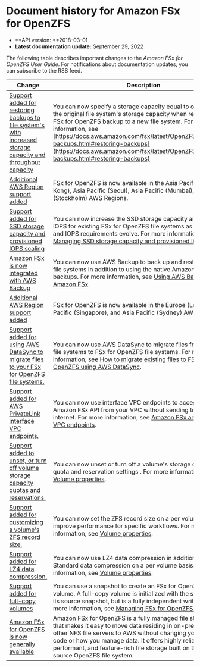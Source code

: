 # Document history for Amazon FSx for OpenZFS<a name="document-history"></a>
+ **API version: **2018\-03\-01
+ **Latest documentation update:** September 29, 2022

The following table describes important changes to the *Amazon FSx for OpenZFS User Guide*\. For notifications about documentation updates, you can subscribe to the RSS feed\.

| Change | Description | Date | 
| --- |--- |--- |
| [Support added for restoring backups to file system's with increased storage capacity and throughput capacity](#document-history) | You can now specify a storage capacity equal to or greater than the original file system's storage capacity when restoring an FSx for OpenZFS backup to a new file system\. For more information, see [https://docs.aws.amazon.com/fsx/latest/OpenZFSGuide/using-backups.html#restoring-backups](https://docs.aws.amazon.com/fsx/latest/OpenZFSGuide/using-backups.html#restoring-backups) | September 29, 2022 | 
| [Additional AWS Region support added](#document-history) | FSx for OpenZFS is now available in the Asia Pacific \(Hong Kong\), Asia Pacific \(Seoul\), Asia Pacific \(Mumbai\), and Europe \(Stockholm\) AWS Regions\. | September 29, 2022 | 
| [Support added for SSD storage capacity and provisioned IOPS scaling](#document-history) | You can now increase the SSD storage capacity and provisioned IOPS for existing FSx for OpenZFS file systems as your storage and IOPS requirements evolve\. For more information, see [Managing SSD storage capacity and provisioned IOPS](https://docs.aws.amazon.com/fsx/latest/OpenZFSGuide/managing-storage-capacity.html)\. | May 31, 2022 | 
| [Amazon FSx is now integrated with AWS Backup](#document-history) | You can now use AWS Backup to back up and restore your FSx file systems in addition to using the native Amazon FSx backups\. For more information, see [Using AWS Backup with Amazon FSx](https://docs.aws.amazon.com/fsx/latest/OpenZFSGuide/using-backups.html#aws-backup-and-fsx)\. | May 18, 2022 | 
| [Additional AWS Region support added](#document-history) | FSx for OpenZFS is now available in the Europe \(London\), Asia Pacific \(Singapore\), and Asia Pacific \(Sydney\) AWS Regions\. | April 19, 2022 | 
| [Support added for using AWS DataSync to migrate files to your FSx for OpenZFS file systems\.](#document-history) | You can now use AWS DataSync to migrate files from existing file systems to FSx for OpenZFS file systems\. For more information, see [ How to migrate existing files to FSx for OpenZFS using AWS DataSync](https://docs.aws.amazon.com/fsx/latest/OpenZFSGuide/migrate-files-to-fsx-datasync.html)\. | April 5, 2022 | 
| [Support added for AWS PrivateLink interface VPC endpoints\.](#document-history) | You can now use interface VPC endpoints to access the Amazon FSx API from your VPC without sending traffic over the internet\. For more information, see [ Amazon FSx and interface VPC endpoints](https://docs.aws.amazon.com/fsx/latest/OpenZFSGuide/fsx-vpc-endpoints.html)\. | April 5, 2022 | 
| [Support added to unset, or turn off volume storage capacity quotas and reservations\.](#document-history) | You can now unset or turn off a volume's storage capacity quota and reservation settings \. For more information, see [Volume properties](https://docs.aws.amazon.com/fsx/latest/OpenZFSGuide/managing-volumes.html#volume-properties)\. | February 28, 2022 | 
| [Support added for customizing a volume's ZFS record size\.](#document-history) | You can now set the ZFS record size on a per volume basis to improve performance for specific workflows\. For more information, see [Volume properties](https://docs.aws.amazon.com/fsx/latest/OpenZFSGuide/managing-volumes.html#volume-properties)\. | February 28, 2022 | 
| [Support added for LZ4 data compression\.](#document-history) | You can now use LZ4 data compression in addition to Z\-Standard data compression on a per volume basis\. For more information, see [Volume properties](https://docs.aws.amazon.com/fsx/latest/OpenZFSGuide/managing-volumes.html#volume-properties)\. | February 28, 2022 | 
| [Support added for full\-copy volumes](#document-history) | You can use a snapshot to create an FSx for OpenZFS full\-copy volume\. A full\-copy volume is initialized with the same data as its source snapshot, but is a fully independent writable copy\. For more information, see [ Managing FSx for OpenZFS volumes](https://docs.aws.amazon.com/fsx/latest/OpenZFSGuide/managing-volumes.html)\. | February 2, 2022 | 
| [Amazon FSx for OpenZFS is now generally available](#document-history) | Amazon FSx for OpenZFS is a fully managed file storage service that makes it easy to move data residing in on\-premises ZFS or other NFS file servers to AWS without changing your application code or how you manage data\. It offers highly reliable, scalable, performant, and feature\-rich file storage built on the open\-source OpenZFS file system\. | November 30, 2021 | 